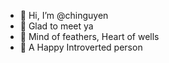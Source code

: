 - 👋 Hi, I’m @chinguyen
- 👀 Glad to meet ya 
- 🌱 Mind of feathers, Heart of wells
- 💞️ A Happy Introverted person


<!---
chinguyen169/chinguyen169 is a ✨ special ✨ repository because its `README.md` (this file) appears on your GitHub profile.
You can click the Preview link to take a look at your changes.
--->
